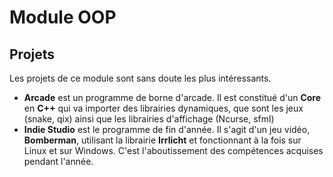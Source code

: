 # Module OOP

## Projets

Les projets de ce module sont sans doute les plus intéressants.

* **Arcade** est un programme de borne d'arcade. Il est constitué d'un **Core** en **C++** qui va importer des librairies dynamiques, que sont les jeux (snake, qix) ainsi que les librairies d'affichage (Ncurse, sfml)
* **Indie Studio** est le programme de fin d'année. Il s'agit d'un jeu vidéo, **Bomberman**, utilisant la librairie **Irrlicht** et fonctionnant à la fois sur Linux et sur Windows. C'est l'aboutissement des compétences acquises pendant l'année.
